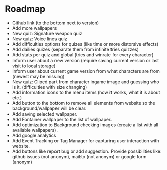 # Roadmap
- Github link (to the bottom next to version)
- Add more wallpapers
- New quiz: Signature weapon quiz
- New quiz: Voice lines quiz
- Add difficulties options for quizes (like time or more distorsive effects)
- Add dailies quizes (separate them from infinite tries quizzes)
- Add stats per quiz and global (tries and winrate for every character)
- Inform user about a new version (require saving current version or last visit to local storage)
- Inform user about current game version from what characters are from (newest may be missing)
- New quiz: Cliped part from character ingame image and guessing who is it. (difficulties with size changing)
- Add information icons to the menu items (how it works, what it is about etc.)
- Add button to the bottom to remove all elements from website so the background/wallpaper will be clear.
- Add saving selected wallpaper.
- Add Fontainer wallpaper to the list of wallpaper.
- Add optimization to Background checking images (create a list with all available wallpapers).
- Add google analytics
- Add Event Tracking or Tag Manager for capturing user interaction with website.
- Add buttons like report bug or add suggestion. Provide possibilities like: github issues (not anonym), mail:to (not anonym) or google form (anonym)